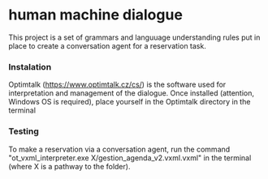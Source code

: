 # human machine dialogue

This project is a set of grammars and languuage understanding rules put in place to create a conversation agent for a reservation task.

### Instalation 
Optimtalk (https://www.optimtalk.cz/cs/) is the software used for interpretation and management of the dialogue.
Once installed (attention, Windows OS is required), place yourself in the Optimtalk directory in the terminal

### Testing 
To make a reservation via a conversation agent, run the command "ot_vxml_interpreter.exe X/gestion_agenda_v2.vxml.vxml" in the terminal (where X is a pathway to the folder). 
